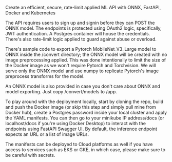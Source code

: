 Create an efficient, secure, rate-limit applied ML API with ONNX, FastAPI, Docker and Kubernetes

The API requires users to sign up and signin before they can POST the ONNX model. The endpoints is protected using OAuth2 logic, specifically, JWT authentication. A Postgres container will house the credentials. There's also rate-limit logic applied to guard against abuse or overload. 

There's sample code to export a Pytorch MobileNet_V3_Large model to ONNX inside the /convert directory; the ONNX model will be created with no image preprocessing applied. This was done intentionally to limit the size of the Docker image as we won't require Pytorch and Torchvision. We will serve only the ONNX model and use numpy to replicate Pytorch's image preprocess transforms for the model. 

An ONNX model is also provided in case you don't care about ONNX and model exporting. Just copy /convert/models to /app.

To play around with the deployment locally, start by cloning the repo, build and push the Docker image (or skip this step and simply pull mine from Docker hub), create a Postgres password inside your local cluster and apply the YAML manifests. You can then go to your minikube IP address/docs (or localhost/docs if you're using Docker Desktop) to interact with the endpoints using FastAPI Swagger UI. By default, the inference endpoint expects an URL or a list of image URLs. 

The manifests can be deployed to Cloud platforms as well if you have access to services such as EKS or GKE, in which case, please make sure to be careful with secrets.
